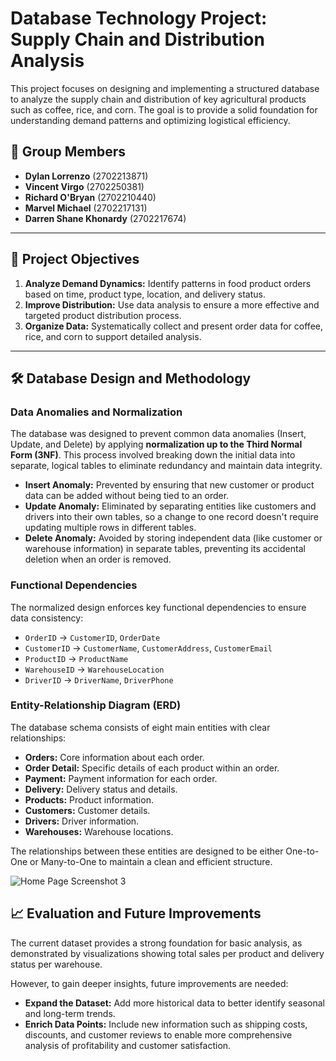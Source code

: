 # Database Technology Project: Supply Chain and Distribution Analysis

This project focuses on designing and implementing a structured database to analyze the supply chain and distribution of key agricultural products such as coffee, rice, and corn. The goal is to provide a solid foundation for understanding demand patterns and optimizing logistical efficiency.

## 👥 Group Members

* **Dylan Lorrenzo** (2702213871)
* **Vincent Virgo** (2702250381)
* **Richard O'Bryan** (2702210440)
* **Marvel Michael** (2702217131)
* **Darren Shane Khonardy** (2702217674)

---

## 🎯 Project Objectives

1.  **Analyze Demand Dynamics:** Identify patterns in food product orders based on time, product type, location, and delivery status.
2.  **Improve Distribution:** Use data analysis to ensure a more effective and targeted product distribution process.
3.  **Organize Data:** Systematically collect and present order data for coffee, rice, and corn to support detailed analysis.

---

## 🛠️ Database Design and Methodology

### Data Anomalies and Normalization

The database was designed to prevent common data anomalies (Insert, Update, and Delete) by applying **normalization up to the Third Normal Form (3NF)**. This process involved breaking down the initial data into separate, logical tables to eliminate redundancy and maintain data integrity.

* **Insert Anomaly:** Prevented by ensuring that new customer or product data can be added without being tied to an order.
* **Update Anomaly:** Eliminated by separating entities like customers and drivers into their own tables, so a change to one record doesn't require updating multiple rows in different tables.
* **Delete Anomaly:** Avoided by storing independent data (like customer or warehouse information) in separate tables, preventing its accidental deletion when an order is removed.

### Functional Dependencies

The normalized design enforces key functional dependencies to ensure data consistency:

* `OrderID` → `CustomerID`, `OrderDate`
* `CustomerID` → `CustomerName`, `CustomerAddress`, `CustomerEmail`
* `ProductID` → `ProductName`
* `WarehouseID` → `WarehouseLocation`
* `DriverID` → `DriverName`, `DriverPhone`

### Entity-Relationship Diagram (ERD)

The database schema consists of eight main entities with clear relationships:

* **Orders:** Core information about each order.
* **Order Detail:** Specific details of each product within an order.
* **Payment:** Payment information for each order.
* **Delivery:** Delivery status and details.
* **Products:** Product information.
* **Customers:** Customer details.
* **Drivers:** Driver information.
* **Warehouses:** Warehouse locations.

The relationships between these entities are designed to be either One-to-One or Many-to-One to maintain a clean and efficient structure.

<img src="image/ERD_Final.jpeg"  alt="Home Page Screenshot 3">

## 📈 Evaluation and Future Improvements

The current dataset provides a strong foundation for basic analysis, as demonstrated by visualizations showing total sales per product and delivery status per warehouse.

However, to gain deeper insights, future improvements are needed:

* **Expand the Dataset:** Add more historical data to better identify seasonal and long-term trends.
* **Enrich Data Points:** Include new information such as shipping costs, discounts, and customer reviews to enable more comprehensive analysis of profitability and customer satisfaction.
